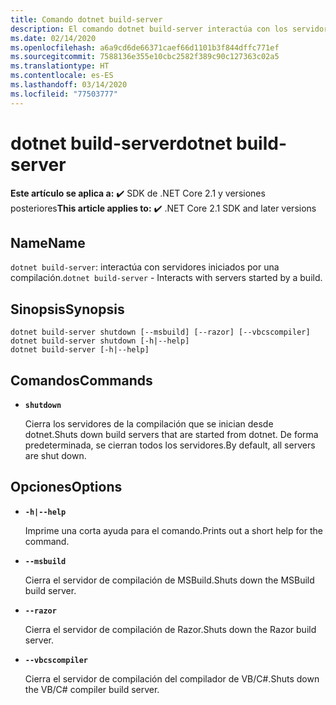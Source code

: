 ```yaml
---
title: Comando dotnet build-server
description: El comando dotnet build-server interactúa con los servidores que se han iniciado por una compilación.
ms.date: 02/14/2020
ms.openlocfilehash: a6a9cd6de66371caef66d1101b3f844dffc771ef
ms.sourcegitcommit: 7588136e355e10cbc2582f389c90c127363c02a5
ms.translationtype: HT
ms.contentlocale: es-ES
ms.lasthandoff: 03/14/2020
ms.locfileid: "77503777"
---
```

# <a name="dotnet-build-server"></a><span data-ttu-id="871df-103">dotnet build-server</span><span class="sxs-lookup"><span data-stu-id="871df-103">dotnet build-server</span></span>

<span data-ttu-id="871df-104">**Este artículo se aplica a:** ✔️ SDK de .NET Core 2.1 y versiones posteriores</span><span class="sxs-lookup"><span data-stu-id="871df-104">**This article applies to:** ✔️ .NET Core 2.1 SDK and later versions</span></span>

## <a name="name"></a><span data-ttu-id="871df-105">Name</span><span class="sxs-lookup"><span data-stu-id="871df-105">Name</span></span>

<span data-ttu-id="871df-106">`dotnet build-server`: interactúa con servidores iniciados por una compilación.</span><span class="sxs-lookup"><span data-stu-id="871df-106">`dotnet build-server` - Interacts with servers started by a build.</span></span>

## <a name="synopsis"></a><span data-ttu-id="871df-107">Sinopsis</span><span class="sxs-lookup"><span data-stu-id="871df-107">Synopsis</span></span>

```dotnetcli
dotnet build-server shutdown [--msbuild] [--razor] [--vbcscompiler]
dotnet build-server shutdown [-h|--help]
dotnet build-server [-h|--help]
```

## <a name="commands"></a><span data-ttu-id="871df-108">Comandos</span><span class="sxs-lookup"><span data-stu-id="871df-108">Commands</span></span>

- **`shutdown`**

  <span data-ttu-id="871df-109">Cierra los servidores de la compilación que se inician desde dotnet.</span><span class="sxs-lookup"><span data-stu-id="871df-109">Shuts down build servers that are started from dotnet.</span></span> <span data-ttu-id="871df-110">De forma predeterminada, se cierran todos los servidores.</span><span class="sxs-lookup"><span data-stu-id="871df-110">By default, all servers are shut down.</span></span>

## <a name="options"></a><span data-ttu-id="871df-111">Opciones</span><span class="sxs-lookup"><span data-stu-id="871df-111">Options</span></span>

- **`-h|--help`**

  <span data-ttu-id="871df-112">Imprime una corta ayuda para el comando.</span><span class="sxs-lookup"><span data-stu-id="871df-112">Prints out a short help for the command.</span></span>

- **`--msbuild`**

  <span data-ttu-id="871df-113">Cierra el servidor de compilación de MSBuild.</span><span class="sxs-lookup"><span data-stu-id="871df-113">Shuts down the MSBuild build server.</span></span>

- **`--razor`**

  <span data-ttu-id="871df-114">Cierra el servidor de compilación de Razor.</span><span class="sxs-lookup"><span data-stu-id="871df-114">Shuts down the Razor build server.</span></span>

- **`--vbcscompiler`**

  <span data-ttu-id="871df-115">Cierra el servidor de compilación del compilador de VB/C#.</span><span class="sxs-lookup"><span data-stu-id="871df-115">Shuts down the VB/C# compiler build server.</span></span>
